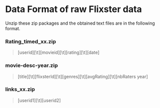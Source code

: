 # Data Format of raw Flixster data

Unzip these zip packages and the obtained text files are in the following format.

### Rating_timed_xx.zip

> [userid][\t][movieid][\t][rating][\t][date]

### movie-desc-year.zip
  
> [title][\t][flixsterId][\t][genres][\t][avgRating][\t][nbRaters year]
  
### links_xx.zip
  
> [userid1][\t][userid2]
